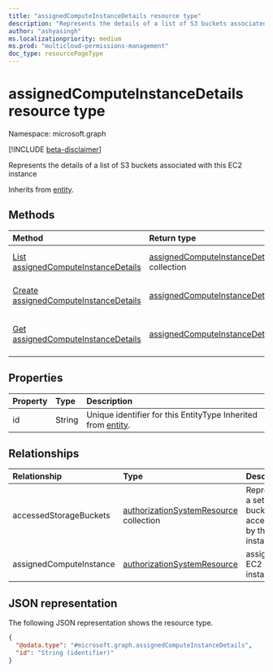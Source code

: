 ```yaml
---
title: "assignedComputeInstanceDetails resource type"
description: "Represents the details of a list of S3 buckets associated with this EC2 instance"
author: "ashyasingh"
ms.localizationpriority: medium
ms.prod: "multicloud-permissions-management"
doc_type: resourcePageType
---
```


# assignedComputeInstanceDetails resource type

Namespace: microsoft.graph

[!INCLUDE [beta-disclaimer](../../includes/beta-disclaimer.md)]

Represents the details of a list of S3 buckets associated with this EC2 instance

Inherits from [entity](../resources/entity.md).

## Methods
|Method|Return type|Description|
|:---|:---|:---|
|[List assignedComputeInstanceDetails](../api/openawssecuritygroupfinding-list-assignedcomputeinstancesdetails.md)|[assignedComputeInstanceDetails](../resources/assignedcomputeinstancedetails.md) collection|Get a list of the [assignedComputeInstanceDetails](../resources/assignedcomputeinstancedetails.md) objects and their properties.|
|[Create assignedComputeInstanceDetails](../api/openawssecuritygroupfinding-post-assignedcomputeinstancesdetails.md)|[assignedComputeInstanceDetails](../resources/assignedcomputeinstancedetails.md)|Create a new [assignedComputeInstanceDetails](../resources/assignedcomputeinstancedetails.md) object.|
|[Get assignedComputeInstanceDetails](../api/assignedcomputeinstancedetails-get.md)|[assignedComputeInstanceDetails](../resources/assignedcomputeinstancedetails.md)|Read the properties and relationships of an [assignedComputeInstanceDetails](../resources/assignedcomputeinstancedetails.md) object.|

## Properties
|Property|Type|Description|
|:---|:---|:---|
|id|String|Unique identifier for this EntityType Inherited from [entity](../resources/entity.md).|

## Relationships
|Relationship|Type|Description|
|:---|:---|:---|
|accessedStorageBuckets|[authorizationSystemResource](../resources/authorizationsystemresource.md) collection|Represents a set of S3 buckets accessed by this EC2 instance|
|assignedComputeInstance|[authorizationSystemResource](../resources/authorizationsystemresource.md)|assigned EC2 instance|

## JSON representation
The following JSON representation shows the resource type.
<!-- {
  "blockType": "resource",
  "keyProperty": "id",
  "@odata.type": "microsoft.graph.assignedComputeInstanceDetails",
  "baseType": "microsoft.graph.entity",
  "openType": false
}
-->
``` json
{
  "@odata.type": "#microsoft.graph.assignedComputeInstanceDetails",
  "id": "String (identifier)"
}
```

